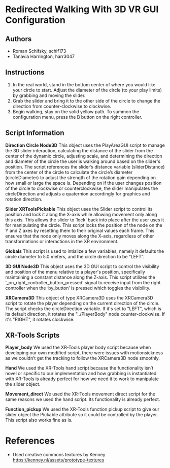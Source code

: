 # **Redirected Walking With 3D VR GUI Configuration**

  

## Authors

 - Roman Schifsky, schif173
 - Tanavia Harrington, harr3047

  

## Instructions

 1. In the real world, stand in the bottom center of where you would
    like your circle to start.  Adjust the diameter of the circle (to
    your play limits) by grabbing and moving the slider.
 2. Grab the slider and bring it to the other side of the circle to
    change the direction from counter-clockwise to clockwise.
 3. Begin walking, stay on the solid yellow path. To summon the
    configuration menu, press the B button on the right controller.

  

## Script Information

  
**Direction Circle Node3D**
This object uses the PlayAreaGUI script to manage the 3D slider interaction, calculating the distance of the slider from the center of the dynamic circle, adjusting scale, and determining the direction and diameter of the circle the user is walking around based on the slider's position. The script references the slider’s distance variable (sliderDistance) from the center of the circle to calculate the circle’s diameter (circleDiameter) to adjust the strength of the rotation gain depending on how small or large the space is. Depending on if the user changes position of the circle to clockwise or counterclockwise, the slider manipulates the circleDirection and adjusts a quaternion accordingly for graphics and rotation direction.

**Slider XRToolsPickable**
This object uses the Slider script to control its position and lock it along the X-axis while allowing movement only along this axis. This allows the slider to ‘lock’ back into place after the user uses it for manipulating the circle. This script locks the position of the node on the Y and Z axes by resetting them to their original values each frame. This ensures that the node only moves along the X-axis, regardless of other transformations or interactions in the XR environment.

 **Globals**
This script is used to intialize a few variables, namely it defaults the circle diameter to 5.0 meters, and the circle direction to be “LEFT”.

  
**3D GUI Node3D**
This object uses the 3D GUI script to control the visibility and position of the menu relative to a player's position, specifically maintaining a constant distance along the Z-axis. This script utilizes the ‘_on_right_controller_button_pressed’ signal to receive input from the right controller when the ‘by_button’ is pressed which toggles the visibility.

  
**XRCamera3D**
This object of type XRCamera3D uses the XRCamera3D script to rotate the player depending on the current direction of the circle. The script checks the circleDirection variable. If it's set to "LEFT", which is its default direction, it rotates the "../PlayerBody" node counter-clockwise. If it's "RIGHT", it rotates clockwise.

  

## XR-Tools Scripts

  

**Player_body**
We used the XR-Tools player body script because when developing our own modified script, there were issues with motionsickness as we couldn’t get the tracking to follow the XRCamera3D node smoothly.

  

**Hand**
We used the XR-Tools hand script because the functionality isn’t novel or specific to our implementation and how grabbing is instantiated with XR-Tools is already perfect for how we need it to work to manipulate the slider object.

  

**Movement_direct**
 We used the XR-Tools movement direct script for the same reasons we used the hand script. Its functionality is already perfect.

  

**Function_pickup**
We used the XR-Tools function pickup script to give our slider object the Pickable attribute so it could be controlled by the player. This script also works fine as is.

# References

 - Used creative commons textures by Kenney
   https://kenney.nl/assets/prototype-textures
